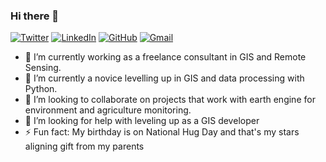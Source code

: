 ### Hi there 👋

[![Twitter](https://img.shields.io/badge/tyson_okoth-%231DA1F2.svg?style=for-the-badge&logo=Twitter&logoColor=white)](https://twitter.com/tyson_okoth)
[![LinkedIn](https://img.shields.io/badge/linkedin-%230077B5.svg?style=for-the-badge&logo=linkedin&logoColor=white)](https://www.linkedin.com/in/okoth-tyson-0968a9178/)
[![GitHub](https://img.shields.io/badge/github-%23121011.svg?style=for-the-badge&logo=github&logoColor=white)](https://github.com/tokoth)
[![Gmail](https://img.shields.io/badge/Gmail-D14836?style=for-the-badge&logo=gmail&logoColor=white)](mailto:tysonokoth8@gmail.com)

- 🔭 I’m currently working as a freelance consultant in GIS and Remote Sensing. 
- 🌱 I’m currently a novice levelling up in GIS and data processing with Python.
- 👯 I’m looking to collaborate on projects that work with earth engine for environment and agriculture monitoring.
- 🤔 I’m looking for help with leveling up as a GIS developer
- ⚡ Fun fact: My birthday is on National Hug Day and that's my stars aligning gift from my parents
